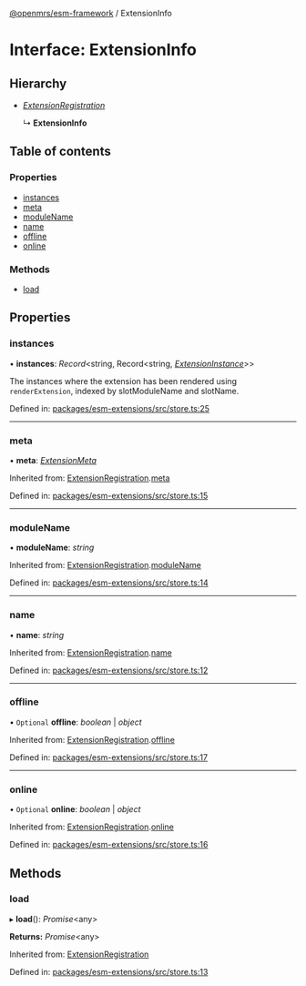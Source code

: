 [@openmrs/esm-framework](../API.md) / ExtensionInfo

# Interface: ExtensionInfo

## Hierarchy

* [*ExtensionRegistration*](extensionregistration.md)

  ↳ **ExtensionInfo**

## Table of contents

### Properties

- [instances](extensioninfo.md#instances)
- [meta](extensioninfo.md#meta)
- [moduleName](extensioninfo.md#modulename)
- [name](extensioninfo.md#name)
- [offline](extensioninfo.md#offline)
- [online](extensioninfo.md#online)

### Methods

- [load](extensioninfo.md#load)

## Properties

### instances

• **instances**: *Record*<string, Record<string, [*ExtensionInstance*](extensioninstance.md)\>\>

The instances where the extension has been rendered using `renderExtension`,
indexed by slotModuleName and slotName.

Defined in: [packages/esm-extensions/src/store.ts:25](https://github.com/openmrs/openmrs-esm-core/blob/master/packages/esm-extensions/src/store.ts#L25)

___

### meta

• **meta**: [*ExtensionMeta*](extensionmeta.md)

Inherited from: [ExtensionRegistration](extensionregistration.md).[meta](extensionregistration.md#meta)

Defined in: [packages/esm-extensions/src/store.ts:15](https://github.com/openmrs/openmrs-esm-core/blob/master/packages/esm-extensions/src/store.ts#L15)

___

### moduleName

• **moduleName**: *string*

Inherited from: [ExtensionRegistration](extensionregistration.md).[moduleName](extensionregistration.md#modulename)

Defined in: [packages/esm-extensions/src/store.ts:14](https://github.com/openmrs/openmrs-esm-core/blob/master/packages/esm-extensions/src/store.ts#L14)

___

### name

• **name**: *string*

Inherited from: [ExtensionRegistration](extensionregistration.md).[name](extensionregistration.md#name)

Defined in: [packages/esm-extensions/src/store.ts:12](https://github.com/openmrs/openmrs-esm-core/blob/master/packages/esm-extensions/src/store.ts#L12)

___

### offline

• `Optional` **offline**: *boolean* \| *object*

Inherited from: [ExtensionRegistration](extensionregistration.md).[offline](extensionregistration.md#offline)

Defined in: [packages/esm-extensions/src/store.ts:17](https://github.com/openmrs/openmrs-esm-core/blob/master/packages/esm-extensions/src/store.ts#L17)

___

### online

• `Optional` **online**: *boolean* \| *object*

Inherited from: [ExtensionRegistration](extensionregistration.md).[online](extensionregistration.md#online)

Defined in: [packages/esm-extensions/src/store.ts:16](https://github.com/openmrs/openmrs-esm-core/blob/master/packages/esm-extensions/src/store.ts#L16)

## Methods

### load

▸ **load**(): *Promise*<any\>

**Returns:** *Promise*<any\>

Inherited from: [ExtensionRegistration](extensionregistration.md)

Defined in: [packages/esm-extensions/src/store.ts:13](https://github.com/openmrs/openmrs-esm-core/blob/master/packages/esm-extensions/src/store.ts#L13)
